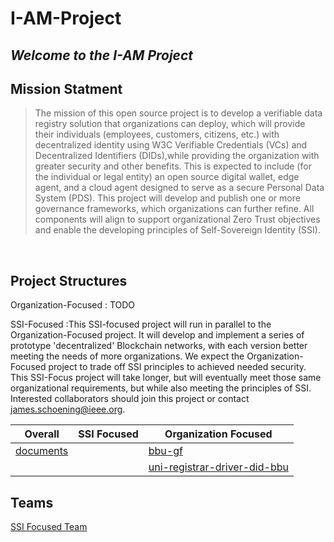 # I-AM-Project 
*Welcome to the I-AM Project*
---

## Mission Statment 
> The mission of this open source project is to develop a verifiable data registry
solution that organizations can deploy, which will provide their individuals
(employees, customers, citizens, etc.) with decentralized identity using W3C
Verifiable Credentials (VCs) and Decentralized Identifiers (DIDs),while providing
the organization with greater security and other benefits. This is expected to
include (for the individual or legal entity) an open source digital wallet, edge
agent, and a cloud agent designed to serve as a secure Personal Data System
(PDS). This project will develop and publish one or more governance
frameworks, which organizations can further refine. All components will align to
support organizational Zero Trust objectives and enable the developing principles
of Self-Sovereign Identity (SSI).

<br/>

## Project Structures
Organization-Focused
: TODO

SSI-Focused
:This SSI-focused project will run in parallel to the Organization-Focused project. It will develop and implement a series of prototype 'decentralized' Blockchain networks, with each version better meeting the needs of more organizations. We expect the Organization-Focused project to trade off SSI principles to achieved needed security. This SSI-Focus project will take longer, but will eventually meet those same organizational requirements, but while also meeting the principles of SSI. Interested collaborators should join this project or contact james.schoening@ieee.org.


| Overall | SSI Focused | Organization Focused |
| --------| -------------| -------------------- |
| [documents](https://github.com/I-AM-project/documents)|   | [bbu-gf](https://github.com/I-AM-project/bbu-gf)               |
|          |   | [uni-registrar-driver-did-bbu](https://github.com/I-AM-project/uni-registrar-driver-did-bbu)|



## Teams
[SSI Focused Team](https://github.com/orgs/I-AM-project/teams/ssi-focused)

